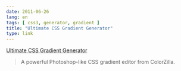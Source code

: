 ```yaml
---
date: 2011-06-26
lang: en
tags: [ css3, generator, gradient ]
title: "Ultimate CSS Gradient Generator"
type: link
---
```


[Ultimate CSS Gradient
Generator](http://www.colorzilla.com/gradient-editor/)

> A powerful Photoshop-like CSS gradient editor from ColorZilla.

